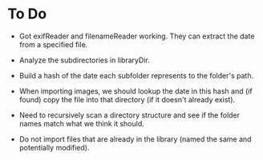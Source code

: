 # To Do

- Got exifReader and filenameReader working.  They can extract the date from
  a specified file.
  
- Analyze the subdirectories in libraryDir.
- Build a hash of the date each subfolder represents to the folder's path.
- When importing images, we should lookup the date in this hash and (if found)
  copy the file into that directory (if it doesn't already exist).

- Need to recursively scan a directory structure and see if the folder names
  match what we think it should.
  
- Do not import files that are already in the library (named the same and potentially
  modified).